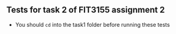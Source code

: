 ## Tests for task 2 of FIT3155 assignment 2
 - You should `cd` into the task1 folder before running these tests